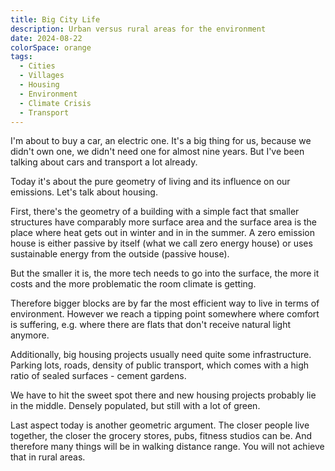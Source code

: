 ```yaml
---
title: Big City Life
description: Urban versus rural areas for the environment
date: 2024-08-22
colorSpace: orange
tags:
  - Cities
  - Villages
  - Housing
  - Environment
  - Climate Crisis
  - Transport
---
```


I'm about to buy a car, an electric one. It's a big thing for us, because we
didn't own one, we didn't need one for almost nine years. But I've been talking
about cars and transport a lot already.

Today it's about the pure geometry of living and its influence on our emissions.
Let's talk about housing.

First, there's the geometry of a building with a simple fact that smaller
structures have comparably more surface area and the surface area is the place
where heat gets out in winter and in in the summer. A zero emission house is
either passive by itself (what we call zero energy house) or uses sustainable
energy from the outside (passive house).

But the smaller it is, the more tech needs to go into the surface, the more it
costs and the more problematic the room climate is getting.

Therefore bigger blocks are by far the most efficient way to live in terms of
environment. However we reach a tipping point somewhere where comfort is
suffering, e.g. where there are flats that don't receive natural light anymore.

Additionally, big housing projects usually need quite some infrastructure.
Parking lots, roads, density of public transport, which comes with a high ratio
of sealed surfaces - cement gardens.

We have to hit the sweet spot there and new housing projects probably lie in the
middle. Densely populated, but still with a lot of green.

Last aspect today is another geometric argument. The closer people live
together, the closer the grocery stores, pubs, fitness studios can be. And
therefore many things will be in walking distance range. You will not achieve
that in rural areas.

